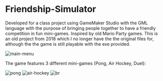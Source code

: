 # Friendship-Simulator
Developed for a class project using GameMaker Studio with the GML language with the purpose of bringing people together to have a friendly competition in fun mini-games. Inspired by old Mario Party games. This is an old project from 2018 which I no longer have the the original files for, although the the game is still playable with the exe provided.

![main-menu](https://user-images.githubusercontent.com/40510223/122521890-5a090b00-cfe3-11eb-9d82-04996793afe7.png)

The game features 3 different mini-games (Pong, Air Hockey, Duel):

![pong](https://user-images.githubusercontent.com/40510223/122521903-5e352880-cfe3-11eb-89e1-8c513c4c741b.png)
![air-hockey](https://user-images.githubusercontent.com/40510223/122521912-60978280-cfe3-11eb-9cf2-78cd9f379d16.png)
![br](https://user-images.githubusercontent.com/40510223/122521917-61301900-cfe3-11eb-95c7-1a01b5690831.png)
